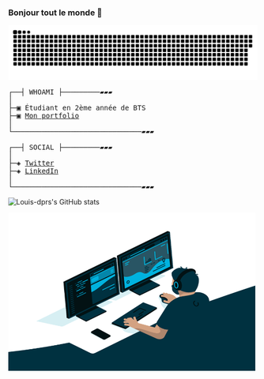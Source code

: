 ### Bonjour tout le monde 👋

<a href=#><img src="images/contributions.svg"></a>

<pre>
┌──┤ WHOAMI ├─────────▰▰▰
│
├─▣ Étudiant en 2ème année de BTS
├─▣ <a href="https://louis-dprs.github.io/" target="_blank">Mon portfolio</a>
│
└───────────────────────────────▰▰▰

┌──┤ SOCIAL ├─────────▰▰▰
│
├─◈ <a href="https://twitter.com/louis-dprs" target="_blank">Twitter</a>
├─◈ <a href="https://www.linkedin.com/in/louis-dprs" target="_blank">LinkedIn</a>
│
└───────────────────────────────▰▰▰
</pre>

![Louis-dprs's GitHub stats](https://github-readme-stats.vercel.app/api?username=louis-dprs&show_icons=true&theme=midnight-purple)

<a href=#>
    <img src="images/code.gif"?raw=true" width="500" height="320">
</a>

<!--
**louis-dprs/louis-dprs** is a ✨ _special_ ✨ repository because its `README.md` (this file) appears on your GitHub profile.

Here are some ideas to get you started:

- 🔭 I’m currently working on ...
- 🌱 I’m currently learning ...
- 👯 I’m looking to collaborate on ...
- 🤔 I’m looking for help with ...
- 💬 Ask me about ...
- 📫 How to reach me: ...
- 😄 Pronouns: ...
- ⚡ Fun fact: ...
-->

